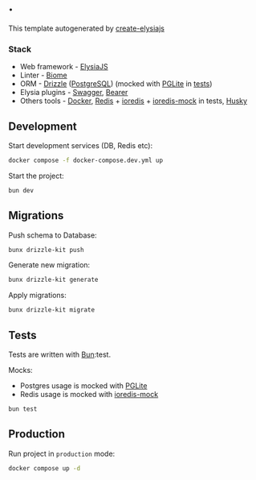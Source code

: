 # .

This template autogenerated by [create-elysiajs](https://github.com/kravetsone/create-elysiajs)

### Stack
- Web framework - [ElysiaJS](https://elysiajs.com/)
- Linter - [Biome](https://biomejs.dev/)
- ORM - [Drizzle](https://orm.drizzle.team/) ([PostgreSQL](https://www.postgresql.org/)) (mocked with [PGLite](https://pglite.dev/) in [tests](tree/main/tests))
- Elysia plugins - [Swagger](https://elysiajs.com/plugins/swagger.html), [Bearer](https://elysiajs.com/plugins/bearer.html)
- Others tools - [Docker](https://www.docker.com/), [Redis](https://redis.io/) + [ioredis](https://github.com/redis/ioredis) + [ioredis-mock](https://www.npmjs.com/package/ioredis-mock) in tests, [Husky](https://typicode.github.io/husky/)

## Development

Start development services (DB, Redis etc):

```bash
docker compose -f docker-compose.dev.yml up
```

Start the project:

```bash
bun dev
```

## Migrations

Push schema to Database:

```bash
bunx drizzle-kit push
```
Generate new migration:

```bash
bunx drizzle-kit generate
```
Apply migrations:

```bash
bunx drizzle-kit migrate
```

## Tests

Tests are written with [Bun](https://bun.sh/):test.

Mocks:

- Postgres usage is mocked with [PGLite](https://pglite.dev/)
- Redis usage is mocked with [ioredis-mock](https://www.npmjs.com/package/ioredis-mock)


```bash
bun test
```

## Production

Run project in `production` mode:

```bash
docker compose up -d
```
